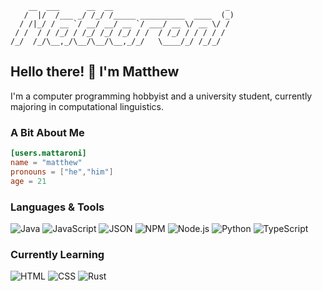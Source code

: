 <!-- <div id=banner align=center>
    <img src="./assets/rest-here-weary-traveler.webp" width="700">
</div> -->
```
    __  ___      __  __                         _
   /  |/  /___ _/ /_/ /_____ __________  ____  (_)
  / /|_/ / __ `/ __/ __/ __ `/ ___/ __ \/ __ \/ /
 / /  / / /_/ / /_/ /_/ /_/ / /  / /_/ / / / / /
/_/  /_/\__,_/\__/\__/\__,_/_/   \____/_/ /_/_/

```
## Hello there! 👋 I'm Matthew
I'm a computer programming hobbyist and a university student, currently majoring in computational linguistics.

### A Bit About Me
```toml
[users.mattaroni]
name = "matthew"
pronouns = ["he","him"]
age = 21
```

### Languages & Tools
![Java](https://img.shields.io/badge/Java-1e1e2e?style=flat&logo=openjdk)
![JavaScript](https://img.shields.io/badge/JavaScript-1e1e2e?style=flat&logo=javascript&logoColor=F7DF1E)
![JSON](https://img.shields.io/badge/JSON-1e1e2e?style=flat&logo=json)
![NPM](https://img.shields.io/badge/NPM-1e1e2e?style=flat&logo=npm&logoColor=CB3837)
![Node.js](https://img.shields.io/badge/Node.js-1e1e2e?style=flat&logo=node.js&logoColor=5FA04E)
![Python](https://img.shields.io/badge/Python-1e1e2e?style=flat&logo=python&logoColor=3776AB)
![TypeScript](https://img.shields.io/badge/TypeScript-1e1e2e?style=flat&logo=typescript&logoColor=3178C6)

### Currently Learning
![HTML](https://img.shields.io/badge/HTML-1e1e2e?style=flat&logo=html5&logoColor=E34F26)
![CSS](https://img.shields.io/badge/CSS-1e1e2e?style=flat&logo=css3&logoColor=1572B6)
![Rust](https://img.shields.io/badge/Rust-1e1e2e?style=flat&logo=rust)
